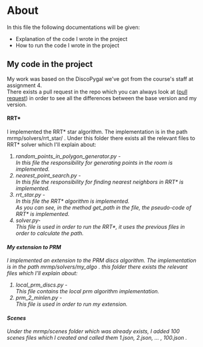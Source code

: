 # About

In this file the following documentations will be given:

* Explanation of the code I wrote in the project
* How to run the code I wrote in the project

## My code in the project

My work was based on the DiscoPygal we've got from the
course's staff at assignment 4.<br />
There exists a pull request in the repo
which you can always look at
([pull request](https://github.com/TomerEpshtein/robotics_project/pull/1))
in order to see all the differences between 
the base version and my version.

#### RRT*

I implemented the RRT* star algorithm.
The implementation is in the path mrmp/solvers/rrt_star/ .
Under this folder there exists all the relevant files
to RRT* solver which I'll explain about:

1. <em/>random_points_in_polygon_generator.py -<br />
    In this file the responsibility for generating 
   points in the room is implemented.
2. <em/>nearest_point_search.py -<br/>
    In this file the responsibility for finding 
   nearest neighbors in RRT* is implemented.
3. <em/>rrt_star.py -<br />
    In this file the RRT* algorithm is implemented.<br />
    As you can see, in the method *get_path* in the file, 
   the pseudo-code of RRT* is implemented.
4. <em/>solver.py-<br/>
   This file is used in order to run the RRT*,
   it uses the previous files in order to calculate
    the path.

#### My extension to PRM

I implemented an extension to the PRM discs algorithm.
The implementation is in the path mrmp/solvers/my_algo .
 this folder there exists the relevant files
which I'll explain about:

1. <em/>local_prm_discs.py -<br />
   This file contains the local prm algorithm implementation.
2. <em/>prm_2_minlen.py -<br/>
    This file is used in order to run my extension.

#### Scenes

Under the mrmp/scenes folder which was already exists,
I added 100 scenes files which I created and called them
1.json, 2.json, ... , 100.json .